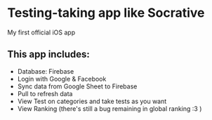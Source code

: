 # Testing-taking app like Socrative 

My first official iOS app

## This app includes: 
- Database: Firebase
- Login with Google & Facebook
- Sync data from Google Sheet to Firebase
- Pull to refresh data
- View Test on categories and take tests as you want
- View Ranking (there's still a bug remaining in global ranking :3 ) 


